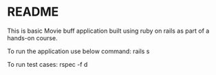 # README

This is basic Movie buff application built using ruby on rails as part of a hands-on course.

To run the application use below command:
    rails s 

To run test cases:
    rspec -f d

